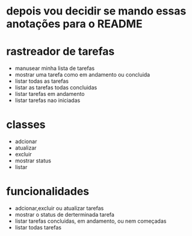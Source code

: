 # depois vou decidir se mando essas anotações para o README

# rastreador de tarefas
- manusear minha lista de tarefas
- mostrar uma tarefa como em andamento ou concluida
- listar todas as tarefas
- listar as tarefas todas concluidas
- listar tarefas em andamento
- listar tarefas nao iniciadas

# classes 
- adcionar
- atualizar
- excluir
- mostrar status
- listar

# funcionalidades 
- adcionar,excluir ou atualizar tarefas
- mostrar o status de derterminada tarefa
- listar tarefas concluidas, em andamento, ou nem começadas
- listar todas tarefas